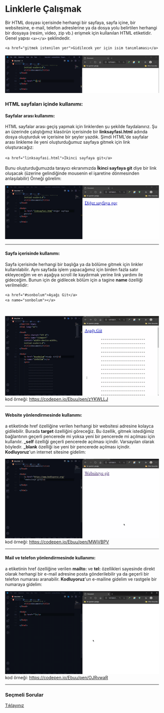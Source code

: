 # Linklerle Çalışmak
Bir HTML dosyası içerisinde herhangi bir sayfaya, sayfa içine, bir websitesine, e-mail, telefon adreslerine ya da dosya yolu belirtilen herhangi bir dosyaya (resim, video, zip vb.) erişmek için kullanılan HTML etiketidir. Genel yapısı `<a></a>` şeklindedir.

`<a href="gitmek istenilen yer">Gidilecek yer için isim tanımlaması</a>` 
<br/> <br/>
![A-tagi](https://github.com/EbubekirPamuk/taskforce/blob/main/html/linklerle-calismak/figures/a-tagi.PNG)


### HTML sayfaları içinde kullanımı:
#### Sayfalar arası kullanımı: 
HTML sayfalar arası geçiş yapmak için linklerden şu şekilde faydalanırız. Şu an üzerinde çalıştığımız klasörün içerisinde bir **linksayfasi.html** adında dosya oluşturduk ve içerisine bir şeyler yazdık. Şimdi HTML'de sayfalar arası linkleme ile yeni oluşturduğumuz sayfaya gitmek için link oluşturacağız: <br/> <br/>
`<a href="linksayfasi.html">İkinci sayfaya git</a>` <br/> <br/>
Bunu oluşturduğumuzda tarayıcı ekranımızda  **İkinci sayfaya git** diye bir link oluşacak (üzerine gelindiğinde mousenin el işaretine dönmesinden anlaşılabilir) Örneği görelim: <br/>

![Sayfalararasi](https://github.com/EbubekirPamuk/taskforce/blob/main/html/linklerle-calismak/figures/sayfalar-arasi-link.gif)
<br/> <hr/>
#### Sayfa içerisinde kullanımı: 
Sayfa içerisinde herhangi bir başlığa ya da bölüme gitmek için linkler kullanılabilir. Aynı sayfada işlem yapacağımız için birden fazla satır ekleyeceğim ve en aşağıya scroll ile kaydırmak yerine link yardımı ile gideceğim. Bunun için de gidilecek bölüm için a tagine **name** özelliği verilmelidir:
<br/>

`<a href="#sonbolum">Aşağı Git</a>`
<br/>
`<a name="sonbolum"></a>`
    
<br/>

![Sayfa-ici](https://github.com/EbubekirPamuk/taskforce/blob/main/html/linklerle-calismak/figures/sayfaici-link.gif)
kod örneği: https://codepen.io/Ebuu/pen/zYKWLLJ
<br/> <hr/>
#### Website yönlendirmesinde kullanımı: 
a etiketinde href özelliğine verilen herhangi bir websitesi adresine kolayca gidilebilir. Burada **target** özelliğini göreceğiz. Bu özellik, gitmek istediğimiz bağlantının geçerli pencerede mi yoksa yeni bir pencerede mi açılması için kullanılır. **_self** özelliği geçerli pencerede açılması içindir. Varsayılan olarak böyledir. **_blank** özelliği ise yeni bir pencerede açılması içindir. **Kodluyoruz**'un internet sitesine gidelim:
<br/>

![Website](https://github.com/EbubekirPamuk/taskforce/blob/main/html/linklerle-calismak/figures/website-link.gif)
kod örneği: https://codepen.io/Ebuu/pen/MWjVBPV
<br/> <hr/>
#### Mail ve telefon yönlendirmesinde kullanımı: 
a etiketinin href özelliğine verilen **mailto:** ve **tel:** özellikleri sayesinde direkt olarak herhangi bir e-mail adresine posta gönderilebilir ya da geçerli bir telefon numarası aranabilir. **Kodluyoruz**'un e-mailine gidelim ve rastgele bir numaraya gidelim:
<br/>

![Mail-tel](https://github.com/EbubekirPamuk/taskforce/blob/main/html/linklerle-calismak/figures/mail-tel.gif)
kod örneği: https://codepen.io/Ebuu/pen/OJRvwaR
<br/> <hr/>

### Seçmeli Sorular
<a href="https://forms.gle/1eogdxovwZjf1Z8d6">Tıklayınız</a>
